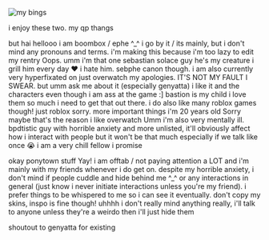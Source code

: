 ![my bings](https://github.com/user-attachments/assets/efe8a829-7c47-48ee-b702-24b161d4ec4f)

i enjoy these two. my qp thangs

but hai hellooo i am boombox / ephe ^_^ i go by it / its mainly, but i don't mind any pronouns and terms. i'm making this because i'm too lazy to edit my rentry Oops. umm i'm that one sebastian solace guy he's my creature i grill him every day :heart: i hate him. sebphe canon though. i am also currently very hyperfixated on just overwatch my apologies. IT'S NOT MY FAULT I SWEAR. but umm ask me about it (especially genyatta) i like it and the characters even though i am ass at the game :] bastion is my child i love them so much i need to get that out there. i do also like many roblox games though! just roblox sorry. more important things i'm 20 years old Sorry maybe that's the reason i like overwatch Umm i'm also very mentally ill. bpdtistic guy with horrible anxiety and more unlisted, it'll obviously affect how i interact with people but it won't be that much especially if we talk like once :sob: i am a very chill fellow i promise

okay ponytown stuff Yay! i am offtab / not paying attention a LOT and i'm mainly with my friends whenever i do get on. despite my horrible anxiety, i don't mind if people cuddle and hide behind me ^_^ or any interactions in general (just know i never initiate interactions unless you're my friend). i prefer things to be whispered to me so i can see it eventually. don't copy my skins, inspo is fine though! uhhhh i don't really mind anything really, i'll talk to anyone unless they're a weirdo then i'll just hide them

shoutout to genyatta for existing
